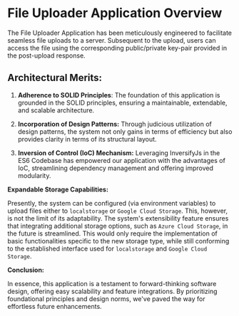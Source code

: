 # File Uploader Application Overview

The File Uploader Application has been meticulously engineered to facilitate seamless file uploads to a server. Subsequent to the upload, users can access the file using the corresponding public/private key-pair provided in the post-upload response.

## Architectural Merits:

1. **Adherence to SOLID Principles**: The foundation of this application is grounded in the SOLID principles, ensuring a maintainable, extendable, and scalable architecture.

2. **Incorporation of Design Patterns:** Through judicious utilization of design patterns, the system not only gains in terms of efficiency but also provides clarity in terms of its structural layout.

3. **Inversion of Control (IoC) Mechanism:** Leveraging InversifyJs in the ES6 Codebase has empowered our application with the advantages of IoC, streamlining dependency management and offering improved modularity.

**Expandable Storage Capabilities:**

Presently, the system can be configured (via environment variables) to upload files either to `localstorage` or `Google Cloud Storage`. This, however, is not the limit of its adaptability. The system's extensibility feature ensures that integrating additional storage options, such as `Azure Cloud Storage`, in the future is streamlined. This would only require the implementation of basic functionalities specific to the new storage type, while still conforming to the established interface used for `localstorage` and `Google Cloud Storage`.

**Conclusion:**

In essence, this application is a testament to forward-thinking software design, offering easy scalability and feature integrations. By prioritizing foundational principles and design norms, we've paved the way for effortless future enhancements.
